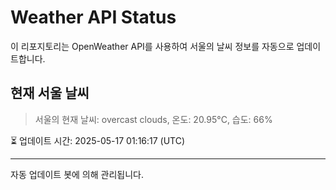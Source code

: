 
# Weather API Status

이 리포지토리는 OpenWeather API를 사용하여 서울의 날씨 정보를 자동으로 업데이트합니다.

## 현재 서울 날씨
> 서울의 현재 날씨: overcast clouds, 온도: 20.95°C, 습도: 66%

⏳ 업데이트 시간: 2025-05-17 01:16:17 (UTC)

---
자동 업데이트 봇에 의해 관리됩니다.
